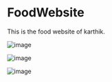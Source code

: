# FoodWebsite
This is the food website of karthik.

![image](https://github.com/KARTHIKBAIRI/FoodWebsite/assets/133215834/ede0ea6f-eeba-473d-a07c-be9d35632af4)

![image](https://github.com/KARTHIKBAIRI/FoodWebsite/assets/133215834/791229e4-2208-4747-8088-870050c302a1)

![image](https://github.com/KARTHIKBAIRI/FoodWebsite/assets/133215834/42deb0c3-cdec-4dc9-8aed-916abb6d7da7)

